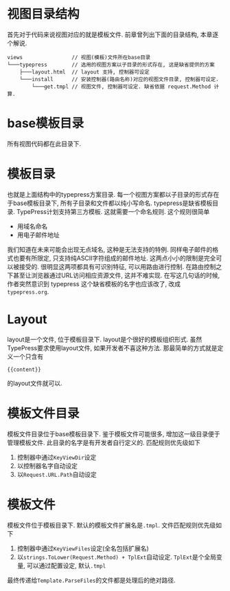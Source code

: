 视图目录结构
===========
首先对于代码来说视图对应的就是模板文件.
前章曾列出下面的目录结构, 本章逐个解说.

    views                // 视图(模板)文件所在base目录
    └───typepress        // 选用的视图方案以子目录的形式存在, 这是缺省提供的方案
        ├───layout.html  // layout 支持, 控制器可设定
        └───install      // 安装控制器(路由名称)对应的视图文件目录, 控制器可设定.
            └───get.tmpl // 视图文件, 控制器可设定. 缺省依据 request.Method 计算.

base模板目录
===========
所有视图代码都在此目录下.

模板目录
=======
也就是上面结构中的typepress方案目录. 每一个视图方案都以子目录的形式存在于base模板目录下, 所有子目录和文件都以纯小写命名. typepress是缺省模板目录.
TypePress计划支持第三方模板. 这就需要一个命名规则. 这个规则很简单

- 用域名命名
- 用电子邮件地址

我们知道在未来可能会出现无点域名, 这种是无法支持的特例.
同样电子邮件的格式也要有所限定, 只支持纯ASCII字符组成的邮件地址.
这两点小小的限制是完全可以被接受的.
很明显这两项都具有可识别特征, 可以用路由进行控制. 在路由控制之下甚至让浏览器通过URL访问相应资源文件, 这并不难实现.
在写这几句话的时候, 作者突然意识到 typepress 这个缺省模板的名字也应该改了, 改成 `typepress.org`.

Layout
======
layout是一个文件, 位于模板目录下.
layout是个很好的模板组织形式. 虽然TypePress要求使用layout文件, 如果开发者不喜这种方法. 那最简单的方式就是定义一个只含有
```
{{content}}
```
的layout文件就可以.

模板文件目录
==========
模板文件目录位于base模板目录下. 鉴于模板文件可能很多, 增加这一级目录便于管理模板文件. 此目录的名字是有开发者自行定义的. 匹配规则优先级如下

1. 控制器中通过`KeyViewDir`设定
2. 以控制器名字自动设定
3. 以`Request.URL.Path`自动设定

模板文件
=======
模板文件位于模板目录下. 默认的模板文件扩展名是`.tmpl`. 文件匹配规则优先级如下

1. 控制器中通过`KeyViewFiles`设定(全名包括扩展名)
2. 以`strings.ToLower(Request.Method) + TplExt`自动设定. `TplExt`是个全局变量, 可以通过配置设定, 默认`.tmpl`

最终传递给`Template.ParseFiles`的文件都是处理后的绝对路径.